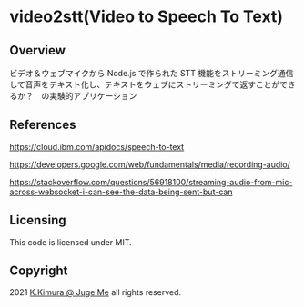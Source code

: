 # video2stt(Video to Speech To Text)


## Overview

ビデオ＆ウェブマイクから Node.js で作られた STT 機能をストリーミング通信して音声をテキスト化し、テキストをウェブにストリーミングで返すことができるか？　の実験的アプリケーション


## References

https://cloud.ibm.com/apidocs/speech-to-text

https://developers.google.com/web/fundamentals/media/recording-audio/

https://stackoverflow.com/questions/56918100/streaming-audio-from-mic-across-websocket-i-can-see-the-data-being-sent-but-can


## Licensing

This code is licensed under MIT.


## Copyright

2021  [K.Kimura @ Juge.Me](https://github.com/dotnsf) all rights reserved.
